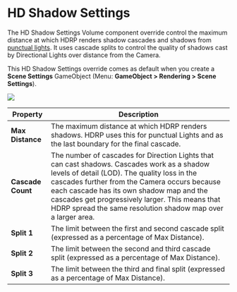 # HD Shadow Settings

The HD Shadow Settings Volume component override control the maximum distance at which HDRP renders shadow cascades and shadows from [punctual lights](https://github.com/Unity-Technologies/ScriptableRenderPipeline/wiki/Glossary#PunctualLight). It uses cascade splits to control the quality of shadows cast by Directional Lights over distance from the Camera.

This HD Shadow Settings override comes as default when you create a __Scene Settings__ GameObject (Menu: __GameObject > Rendering > Scene Settings__).

![](https://github.com/Unity-Technologies/ScriptableRenderPipeline/wiki/Pages/HDRP/Images/SceneSettingsHDShadowSettings1.png)

| Property          | Description                                                  |
| ----------------- | ------------------------------------------------------------ |
| **Max Distance**  | The maximum distance at which HDRP renders shadows. HDRP uses this for punctual Lights and as the last boundary for the final cascade. |
| **Cascade Count** | The number of cascades for Direction Lights that can cast shadows. Cascades work as a shadow levels of detail (LOD). The quality loss in the cascades further from the Camera occurs because each cascade has its own shadow map and the cascades get progressively larger. This means that HDRP spread the same resolution shadow map over a larger area. |
| **Split 1**       | The limit between the first and second cascade split (expressed as a percentage of Max Distance). |
| **Split 2**       | The limit between the second and third cascade split (expressed as a percentage of Max Distance). |
| **Split 3**       | The limit between the third and final split (expressed as a percentage of Max Distance). |